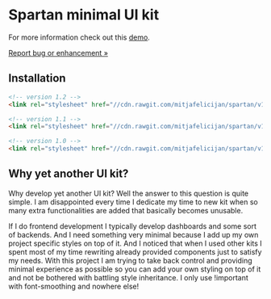 # Spartan minimal UI kit

For more information check out this [demo](https://spartan-ui.com).

[Report bug or enhancement »](https://github.com/mitjafelicijan/spartan/issues/new)

## Installation

```html
<!-- version 1.2 -->
<link rel="stylesheet" href="//cdn.rawgit.com/mitjafelicijan/spartan/v1.2/dist/spartan.min.css">

<!-- version 1.1 -->
<link rel="stylesheet" href="//cdn.rawgit.com/mitjafelicijan/spartan/v1.1/dist/spartan.min.css">

<!-- version 1.0 -->
<link rel="stylesheet" href="//cdn.rawgit.com/mitjafelicijan/spartan/v1.0/dist/spartan.min.css">
```

## Why yet another UI kit?

Why develop yet another UI kit? Well the answer to this question is quite simple. I am disappointed every time I dedicate my time to new kit when so many extra functionalities are added that basically becomes unusable.

If I do frontend development I typically develop dashboards and some sort of backends. And I need something very minimal because I add up my own project specific styles on top of it. And I noticed that when I used other kits I spent most of my time rewriting already provided components just to satisfy my needs. With this project I am trying to take back control and providing minimal experience as possible so you can add your own styling on top of it and not be bothered with battling style inheritance. I only use !important with font-smoothing and nowhere else!
